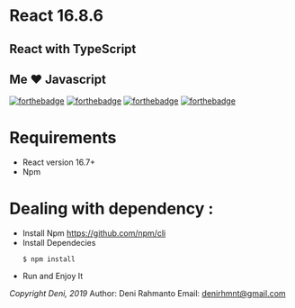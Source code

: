 # React 16.8.6

## React with TypeScript

## Me :heart: Javascript

[![forthebadge](https://forthebadge.com/images/badges/made-with-javascript.svg)](https://forthebadge.com) [![forthebadge](https://forthebadge.com/images/badges/built-with-love.svg)](https://forthebadge.com) [![forthebadge](https://forthebadge.com/images/badges/for-you.svg)](https://forthebadge.com) [![forthebadge](https://forthebadge.com/images/badges/check-it-out.svg)](https://forthebadge.com)

# Requirements

  - React version 16.7+
  - Npm

# Dealing with dependency :

  - Install Npm https://github.com/npm/cli
  - Install Dependecies
    ```shell
    $ npm install
    ```
  - Run and Enjoy It


*Copyright Deni, 2019*
Author: Deni Rahmanto
Email: denirhmnt@gmail.com

